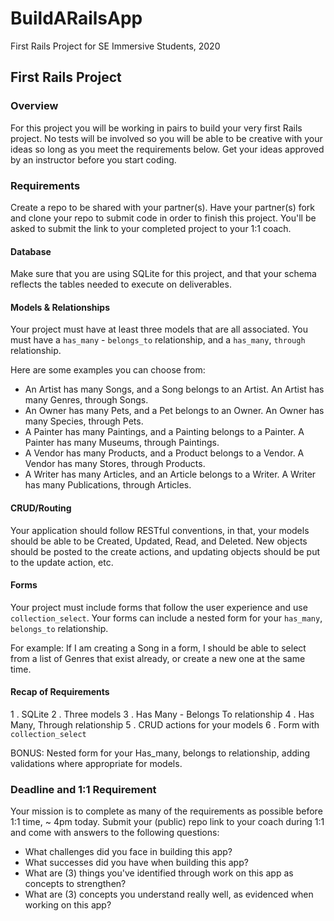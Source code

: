 # BuildARailsApp
First Rails Project for SE Immersive Students, 2020


## First Rails Project

### Overview
For this project you will be working in pairs to build your very first Rails project. No tests will be involved so you will be able to be creative with your ideas so long as you meet the requirements below. Get your ideas approved by an instructor before you start coding.


### Requirements
Create a repo to be shared with your partner(s). Have your partner(s) fork and clone your repo to submit code in order to finish this project. You'll be asked to submit the link to your completed project to your 1:1 coach.

#### Database
Make sure that you are using SQLite for this project, and that your schema reflects the tables needed to execute on deliverables.

#### Models & Relationships
Your project must have at least three models that are all associated. You must have a `has_many` - `belongs_to` relationship, and a `has_many`, `through` relationship. 

Here are some examples you can choose from: 
- An Artist has many Songs, and a Song belongs to an Artist. An Artist has many Genres, through Songs.
- An Owner has many Pets, and a Pet belongs to an Owner. An Owner has many Species, through Pets.
- A Painter has many Paintings, and a Painting belongs to a Painter. A Painter has many Museums, through Paintings.
- A Vendor has many Products, and a Product belongs to a Vendor. A Vendor has many Stores, through Products.
- A Writer has many Articles, and an Article belongs to a Writer. A Writer has many Publications, through Articles. 

#### CRUD/Routing
Your application should follow RESTful conventions, in that, your models should be able to be Created, Updated, Read, and Deleted. New objects should be posted to the create actions, and updating objects should be put to the update action, etc.

#### Forms
Your project must include forms that follow the user experience and use `collection_select`. Your forms can include a nested form for your `has_many`, `belongs_to` relationship. 

For example: If I am creating a Song in a form, I should be able to select from a list of Genres that exist already, or create a new one at the same time.

#### Recap of Requirements
1 . SQLite
2 . Three models
3 . Has Many - Belongs To relationship
4 . Has Many, Through relationship
5 . CRUD actions for your models
6 . Form with `collection_select`

BONUS: Nested form for your Has_many, belongs to relationship, adding validations where appropriate for models.


### Deadline and 1:1 Requirement
Your mission is to complete as many of the requirements as possible before 1:1 time, ~ 4pm today. Submit your (public) repo link to your coach during 1:1 and come with answers to the following questions: 

- What challenges did you face in building this app? 
- What successes did you have when building this app? 
- What are (3) things you've identified through work on this app as concepts to strengthen?
- What are (3) concepts you understand really well, as evidenced when working on this app? 
